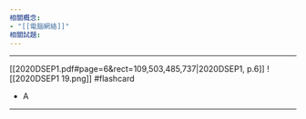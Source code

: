 ```yaml
---
相關概念: 
- "[[電腦網絡]]"
相關試題:
---
```


---
[[2020DSEP1.pdf#page=6&rect=109,503,485,737|2020DSEP1, p.6]]
![[2020DSEP1 19.png]]
 #flashcard 
- A
---
<!--ID: 1730779830585-->
